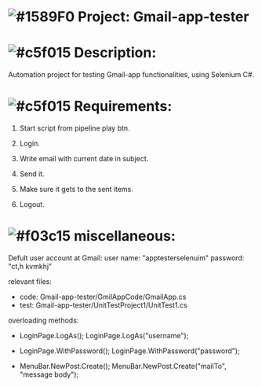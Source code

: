 # ![#1589F0](https://placehold.it/15/1589F0/000000?text=+) Project: Gmail-app-tester

# ![#c5f015](https://placehold.it/15/c5f015/000000?text=+) Description:
Automation project for testing Gmail-app functionalities, using Selenium C#.


# ![#c5f015](https://placehold.it/15/c5f015/000000?text=+) Requirements: 
 1. Start script from pipeline play btn.
 
2. Login.
 
3. Write email with current date in subject.
 
4. Send it.
 
5. Make sure it gets to the sent items.

6. Logout.


# ![#f03c15](https://placehold.it/15/f03c15/000000?text=+) miscellaneous:
Defult user account at Gmail:
  user name: "apptesterselenuim"
  password:  "ct,h kvmkhj"
  
  relevant files:
  - code: Gmail-app-tester/GmilAppCode/GmailApp.cs
  - test: Gmail-app-tester/UnitTestProject1/UnitTest1.cs
  
overloading methods:
- LoginPage.LogAs();
  LoginPage.LogAs("username");

- LoginPage.WithPassword();
  LoginPage.WithPassword("password");

- MenuBar.NewPost.Create();
  MenuBar.NewPost.Create("mailTo", "message body");
